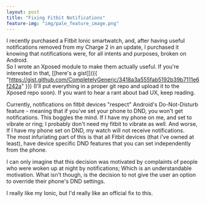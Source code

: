 ```yaml
---
layout: post
title: "Fixing Fitbit Notifications"
feature-img: "img/pale_feature_image.png"
---
```


I recently purchased a Fitbit Ionic smartwatch, and, after having useful notifications removed from my Charge 2 in an update, I purchased it knowing that notifications were, for all intents and purposes, broken on Android.  
So I wrote an Xposed module to make them actually useful. If you're interested in that, [[here's a gist]]({{ "https://gist.github.com/CompletelyGeneric/3418a3a555fab5192b39b7111e6f242a" }}) (I'll put everything in a proper git repo and upload it to the Xposed repo soon). If you want to hear a rant about bad UX, keep reading.  
  
Currently, notifications on fitbit devices "respect" Android's Do-Not-Disturb feature - meaning that if you've set your phone to DND, you won't get notifications. This boggles the mind. If I have my phone on me, and set to vibrate or ring; I probably don't need my fitbit to vibrate as well. And worse, If I have my phone set on DND, my watch will not receive notifications.  
The most infuriating part of this is that all Fitbit devices (that i've owned at least), have device specific DND features that you can set independently from the phone.   

I can only imagine that this decision was motivated by complaints of people who were woken up at night by notifications; Which is an understandable motivation. What isn't though, is the decision to not give the user an option to override their phone's DND settings.

I really like my Ionic, but I'd really like an official fix to this.